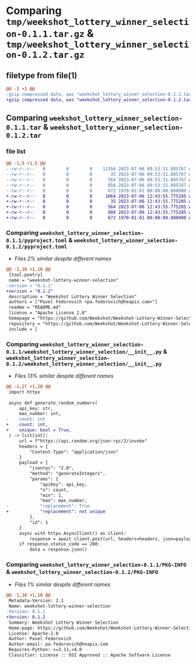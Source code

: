 # Comparing `tmp/weekshot_lottery_winner_selection-0.1.1.tar.gz` & `tmp/weekshot_lottery_winner_selection-0.1.2.tar.gz`

## filetype from file(1)

```diff
@@ -1 +1 @@
-gzip compressed data, was "weekshot_lottery_winner_selection-0.1.1.tar", max compression
+gzip compressed data, was "weekshot_lottery_winner_selection-0.1.2.tar", max compression
```

## Comparing `weekshot_lottery_winner_selection-0.1.1.tar` & `weekshot_lottery_winner_selection-0.1.2.tar`

### file list

```diff
@@ -1,5 +1,5 @@
--rw-r--r--   0        0        0    11356 2023-07-06 09:53:31.885767 weekshot_lottery_winner_selection-0.1.1/LICENSE
--rw-r--r--   0        0        0       35 2023-07-06 09:53:31.885767 weekshot_lottery_winner_selection-0.1.1/README.md
--rw-r--r--   0        0        0      564 2023-07-06 09:53:31.885767 weekshot_lottery_winner_selection-0.1.1/pyproject.toml
--rw-r--r--   0        0        0      856 2023-07-06 09:53:31.885767 weekshot_lottery_winner_selection-0.1.1/weekshot_lottery_winner_selection/__init__.py
--rw-r--r--   0        0        0      672 1970-01-01 00:00:00.000000 weekshot_lottery_winner_selection-0.1.1/PKG-INFO
+-rw-r--r--   0        0        0     1064 2023-07-06 12:43:55.775285 weekshot_lottery_winner_selection-0.1.2/LICENSE
+-rw-r--r--   0        0        0       35 2023-07-06 12:43:55.775285 weekshot_lottery_winner_selection-0.1.2/README.md
+-rw-r--r--   0        0        0      564 2023-07-06 12:43:55.775285 weekshot_lottery_winner_selection-0.1.2/pyproject.toml
+-rw-r--r--   0        0        0      888 2023-07-06 12:43:55.775285 weekshot_lottery_winner_selection-0.1.2/weekshot_lottery_winner_selection/__init__.py
+-rw-r--r--   0        0        0      672 1970-01-01 00:00:00.000000 weekshot_lottery_winner_selection-0.1.2/PKG-INFO
```

### Comparing `weekshot_lottery_winner_selection-0.1.1/pyproject.toml` & `weekshot_lottery_winner_selection-0.1.2/pyproject.toml`

 * *Files 2% similar despite different names*

```diff
@@ -1,10 +1,10 @@
 [tool.poetry]
 name = "weekshot-lottery-winner-selection"
-version = "0.1.1"
+version = "0.1.2"
 description = "Weekshot Lottery Winner Selection"
 authors = ["Pavel Fedorovich <pa.fedorovich@heapix.com>"]
 readme = "README.md"
 license = "Apache License 2.0"
 homepage = "https://github.com/Weekshot/Weekshot-Lottery-Winner-Selection"
 repository = "https://github.com/Weekshot/Weekshot-Lottery-Winner-Selection"
 include = [
```

### Comparing `weekshot_lottery_winner_selection-0.1.1/weekshot_lottery_winner_selection/__init__.py` & `weekshot_lottery_winner_selection-0.1.2/weekshot_lottery_winner_selection/__init__.py`

 * *Files 13% similar despite different names*

```diff
@@ -1,27 +1,28 @@
 import httpx
 
 async def generate_random_numbers(
     api_key: str,
     max_number: int,
-    count: int
+    count: int,
+    unique: bool = True,
 ) -> list[int]:
     url = f"https://api.random.org/json-rpc/2/invoke"
     headers = {
         "Content-Type": "application/json"
     }
     payload = {
         "jsonrpc": "2.0",
         "method": "generateIntegers",
         "params": {
             "apiKey": api_key,
             "n": count,
             "min": 1,
             "max": max_number,
-            "replacement": True
+            "replacement": not unique
         },
         "id": 1
     }
     async with httpx.AsyncClient() as client:
         response = await client.post(url, headers=headers, json=payload)
     if response.status_code == 200:
         data = response.json()
```

### Comparing `weekshot_lottery_winner_selection-0.1.1/PKG-INFO` & `weekshot_lottery_winner_selection-0.1.2/PKG-INFO`

 * *Files 1% similar despite different names*

```diff
@@ -1,10 +1,10 @@
 Metadata-Version: 2.1
 Name: weekshot-lottery-winner-selection
-Version: 0.1.1
+Version: 0.1.2
 Summary: Weekshot Lottery Winner Selection
 Home-page: https://github.com/Weekshot/Weekshot-Lottery-Winner-Selection
 License: Apache-2.0
 Author: Pavel Fedorovich
 Author-email: pa.fedorovich@heapix.com
 Requires-Python: >=3.11,<4.0
 Classifier: License :: OSI Approved :: Apache Software License
```

